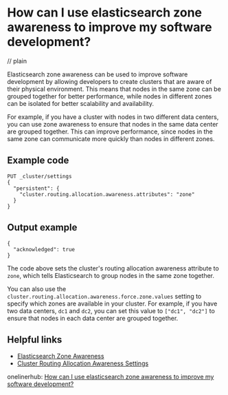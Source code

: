 # How can I use elasticsearch zone awareness to improve my software development?
// plain

Elasticsearch zone awareness can be used to improve software development by allowing developers to create clusters that are aware of their physical environment. This means that nodes in the same zone can be grouped together for better performance, while nodes in different zones can be isolated for better scalability and availability.

For example, if you have a cluster with nodes in two different data centers, you can use zone awareness to ensure that nodes in the same data center are grouped together. This can improve performance, since nodes in the same zone can communicate more quickly than nodes in different zones.

## Example code

```
PUT _cluster/settings
{
  "persistent": {
    "cluster.routing.allocation.awareness.attributes": "zone"
  }
}
```

## Output example

```
{
  "acknowledged": true
}
```

The code above sets the cluster's routing allocation awareness attribute to `zone`, which tells Elasticsearch to group nodes in the same zone together.

You can also use the `cluster.routing.allocation.awareness.force.zone.values` setting to specify which zones are available in your cluster. For example, if you have two data centers, `dc1` and `dc2`, you can set this value to `["dc1", "dc2"]` to ensure that nodes in each data center are grouped together.

## Helpful links
- [Elasticsearch Zone Awareness](https://www.elastic.co/guide/en/elasticsearch/reference/current/allocation-awareness.html)
- [Cluster Routing Allocation Awareness Settings](https://www.elastic.co/guide/en/elasticsearch/reference/current/cluster-routing-allocation-awareness.html)

onelinerhub: [How can I use elasticsearch zone awareness to improve my software development?](https://onelinerhub.com/elasticsearch/how-can-i-use-elasticsearch-zone-awareness-to-improve-my-software-development)